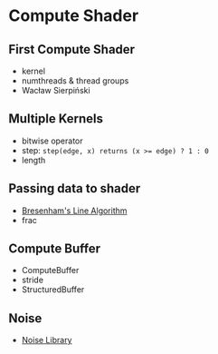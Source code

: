 # Compute Shader

## First Compute Shader
- kernel
- numthreads & thread groups
- Wacław Sierpiński

## Multiple Kernels
- bitwise operator
- step: `step(edge, x) returns (x >= edge) ? 1 : 0`
- length

## Passing data to shader
- [Bresenham's Line Algorithm](http://sunshine2k.de/coding/java/Bresenham/RasterisingLinesCircles.pdf)
- frac

## Compute Buffer
- ComputeBuffer
- stride
- StructuredBuffer

## Noise
- [Noise Library](https://github.com/ashima/webgl-noise)